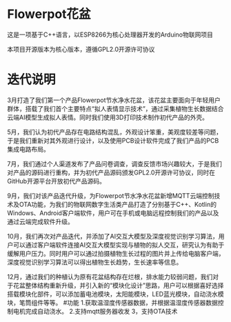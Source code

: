 # Flowerpot花盆
这是一项基于C++语言，以ESP8266为核心处理器开发的Arduino物联网项目

本项目开源版本为核心版本，遵循GPL2.0开源许可协议
# 迭代说明
3月打造了我们第一个产品Flowerpot节水净水花盆，该花盆主要面向于年轻用户群体，搭载了我们首个主要特点“拟人表情显示技术”，通过采集植物生长数据结合云端AI模型生成拟人表情。同时我们使用3D打印技术制作初代产品的外壳。

5月，我们认为初代产品存在电路结构混乱，外观设计笨重，美观度较差等问题，于是我们重新对其外观进行设计，以及使用PCB设计软件完成了我们产品的PCB集成电路布局。

7月，我们通过个人渠道发布了产品问卷调查，调查反馈市场兴趣较大，于是我们对产品的源码进行重构，并为初代产品源码颁发GPL2.0开源许可协议，同时在GitHub开源平台开放初代产品源码。

9月，我们对该产品迭代升级，为Flowerpot节水净水花盆新增MQTT云端控制技术及OTA功能，为我们的物联网数字生活类产品打造了分别基于C++、Kotlin的Windows、Android客户端软件，用户可在手机或电脑远程控制我们的产品以及通过云端完成软件升级。

10月，我们再次对产品迭代，并添加了AI交互大模型及深度视觉识别学习算法，用户可以通过客户端软件连接AI交互大模型实现与植物的拟人交互，研究认为有助于缓解用户压力。同时用户可以通过拍摄植物生长过程的图片并上传给电脑客户端，深度视觉识别学习算法可以得出植物生长趋势，生长速率等信息。

12月，通过我们的种植认为原有花盆结构存在烂根，排水能力较弱问题，我们对于花盆整体结构重新升级，并引入新的“模块化设计”思路，用户可以根据喜好选择搭载模块化部件，可以添加蓄电池模块，太阳能模块，LED蓝光模块，自动浇水模块，笔筒组件等等。
#功能
1.获取温湿度传感器数据，并根据温湿度传感器数据控制电机完成自动浇水。
2.支持mqtt服务器收发
3，支持OTA技术



